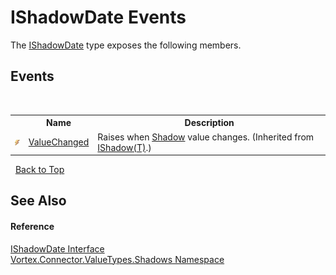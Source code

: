 # IShadowDate Events
 

The <a href="T_Vortex_Connector_ValueTypes_Shadows_IShadowDate.md">IShadowDate</a> type exposes the following members.


## Events
&nbsp;<table><tr><th></th><th>Name</th><th>Description</th></tr><tr><td>![Public event](media/pubevent.gif "Public event")</td><td><a href="E_Vortex_Connector_ValueTypes_Shadows_IShadow_1_ValueChanged.md">ValueChanged</a></td><td>
Raises when <a href="P_Vortex_Connector_ValueTypes_Shadows_IShadow_1_Shadow.md">Shadow</a> value changes.
 (Inherited from <a href="T_Vortex_Connector_ValueTypes_Shadows_IShadow_1.md">IShadow(T)</a>.)</td></tr></table>&nbsp;
<a href="#ishadowdate-events">Back to Top</a>

## See Also


#### Reference
<a href="T_Vortex_Connector_ValueTypes_Shadows_IShadowDate.md">IShadowDate Interface</a><br /><a href="N_Vortex_Connector_ValueTypes_Shadows.md">Vortex.Connector.ValueTypes.Shadows Namespace</a><br />